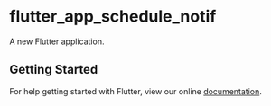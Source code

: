 # flutter_app_schedule_notif

A new Flutter application.

## Getting Started

For help getting started with Flutter, view our online
[documentation](https://flutter.io/).
